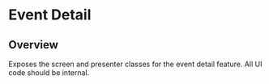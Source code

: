 # Event Detail

## Overview

<!-- Explanation of this module's responsibilities. -->

Exposes the screen and presenter classes for the event detail feature. All UI code should be internal. 